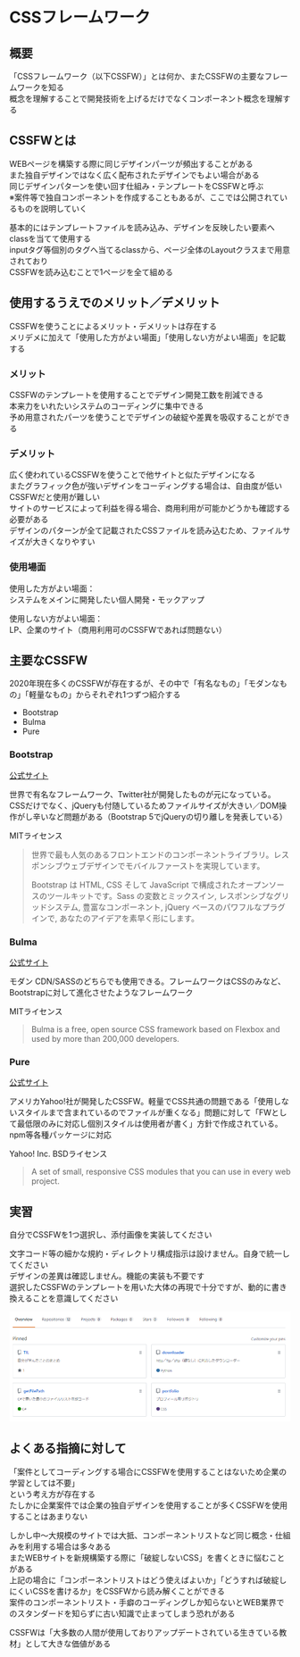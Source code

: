 # CSSフレームワーク

## 概要

「CSSフレームワーク（以下CSSFW）」とは何か、またCSSFWの主要なフレームワークを知る  
概念を理解することで開発技術を上げるだけでなくコンポーネント概念を理解する

## CSSFWとは

WEBページを構築する際に同じデザインパーツが頻出することがある  
また独自デザインではなく広く配布されたデザインでもよい場合がある  
同じデザインパターンを使い回す仕組み・テンプレートをCSSFWと呼ぶ  
※案件等で独自コンポーネントを作成することもあるが、ここでは公開されているものを説明していく

基本的にはテンプレートファイルを読み込み、デザインを反映したい要素へclassを当てて使用する  
inputタグ等個別のタグへ当てるclassから、ページ全体のLayoutクラスまで用意されており  
CSSFWを読み込むことで1ページを全て組める

## 使用するうえでのメリット／デメリット

CSSFWを使うことによるメリット・デメリットは存在する  
メリデメに加えて「使用した方がよい場面」「使用しない方がよい場面」を記載する

### メリット

CSSFWのテンプレートを使用することでデザイン開発工数を削減できる  
本来力をいれたいシステムのコーディングに集中できる  
予め用意されたパーツを使うことでデザインの破綻や差異を吸収することができる

### デメリット

広く使われているCSSFWを使うことで他サイトと似たデザインになる  
またグラフィック色が強いデザインをコーディングする場合は、自由度が低いCSSFWだと使用が難しい  
サイトのサービスによって利益を得る場合、商用利用が可能かどうかも確認する必要がある  
デザインのパターンが全て記載されたCSSファイルを読み込むため、ファイルサイズが大きくなりやすい

### 使用場面

使用した方がよい場面：  
システムをメインに開発したい個人開発・モックアップ

使用しない方がよい場面：  
LP、企業のサイト（商用利用可のCSSFWであれば問題ない）

## 主要なCSSFW

2020年現在多くのCSSFWが存在するが、その中で「有名なもの」「モダンなもの」「軽量なもの」からそれぞれ1つずつ紹介する

- Bootstrap
- Bulma
- Pure

### Bootstrap

[公式サイト](https://getbootstrap.jp/)

世界で有名なフレームワーク、Twitter社が開発したものが元になっている。CSSだけでなく、jQueryも付随しているためファイルサイズが大きい／DOM操作がし辛いなど問題がある（Bootstrap 5でjQueryの切り離しを発表している）

MITライセンス

> 世界で最も人気のあるフロントエンドのコンポーネントライブラリ。レスポンシブウェブデザインでモバイルファーストを実現しています。
>
> Bootstrap は HTML, CSS そして JavaScript で構成されたオープンソースのツールキットです。Sass の変数とミックスイン, レスポンシブなグリッドシステム, 豊富なコンポーネント, jQuery ベースのパワフルなプラグインで, あなたのアイデアを素早く形にします。

### Bulma

[公式サイト](https://bulma.io/)

モダン
CDN/SASSのどちらでも使用できる。フレームワークはCSSのみなど、Bootstrapに対して進化させたようなフレームワーク

MITライセンス

> Bulma is a free, open source CSS framework based on Flexbox and used by more than 200,000 developers.

### Pure

[公式サイト](https://purecss.io/)

アメリカYahoo!社が開発したCSSFW。軽量でCSS共通の問題である「使用しないスタイルまで含まれているのでファイルが重くなる」問題に対して「FWとして最低限のみに対応し個別スタイルは使用者が書く」方針で作成されている。npm等各種パッケージに対応

Yahoo! Inc. BSDライセンス

> A set of small, responsive CSS modules that you can use in every web project.

## 実習

自分でCSSFWを1つ選択し、添付画像を実装してください

文字コード等の細かな規約・ディレクトリ構成指示は設けません。自身で統一してください  
デザインの差異は確認しません。機能の実装も不要です  
選択したCSSFWのテンプレートを用いた大体の再現で十分ですが、動的に書き換えることを意識してください

![my image](./img/tmp.PNG)

## よくある指摘に対して

「案件としてコーディングする場合にCSSFWを使用することはないため企業の学習としては不要」  
という考え方が存在する  
たしかに企業案件では企業の独自デザインを使用することが多くCSSFWを使用することはあまりない

しかし中～大規模のサイトでは大抵、コンポーネントリストなど同じ概念・仕組みを利用する場合は多々ある  
またWEBサイトを新規構築する際に「破綻しないCSS」を書くときに悩むことがある  
上記の場合に「コンポーネントリストはどう使えばよいか」「どうすれば破綻しにくいCSSを書けるか」をCSSFWから読み解くことができる  
案件のコンポーネントリスト・手癖のコーディングしか知らないとWEB業界でのスタンダードを知らずに古い知識で止まってしまう恐れがある

CSSFWは「大多数の人間が使用しておりアップデートされている生きている教材」として大きな価値がある
